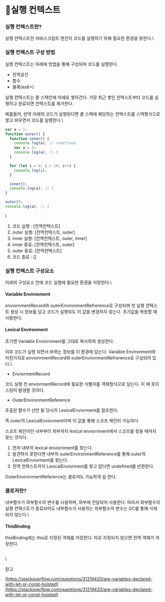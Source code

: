 # 실행 컨텍스트

### 실행 컨텍스트란?

실행 컨텍스트란 자바스크립트 엔진이 코드를 실행하기 위해 필요한 환경을 뜻한다.\


### 실행 컨텍스트 구성 방법

실행 컨텍스트는 아래에 방법을 통해 구성되며 코드를 실행한다.

* 전역공간
* 함수
* 블록(es6+)

실행 컨텍스트는 콜 스택안에 차례로 쌓아간다. 가장 최근 쌓인 컨텍스트부터 코드를 실행하고 완료되면 컨텍스트를 제거한다.

예를들어, 만약 아래의 코드가 실행된다면 콜 스택에 해당하는 컨텍스트를 스택형식으로 쌓고 비우면서 코드를 실행한다.\


```javascript
var a = 1;
function outer() {
  function inner() {
    console.log(a); // undefined
    var a = 3;
    console.log(a); // 3
  }

  for (let i = 0; i < 10; i++) {
    console.log(i);
  }

  inner();
  console.log(a); // 1
}

outer();
console.log(a); // 1
```

\


1. 코드 실행 : \[전역컨텍스트]
2. outer 실행: \[전역컨텍스트, outer]
3. inner 실행: \[전역컨텍스트, outer, inner]
4. inner 종료: \[전역컨텍스트, outer]
5. outer 종료: \[전역컨텍스트]
6. 코드 종료 : \[]



### 실행 컨텍스트 구성요소

아래의 구성요소 안에 코드 실행에 필요한 환경을 저장한다.\


#### Variable Environment

enviornmentRecord와 outerEnvironmentRefrerence로 구성되며 첫 실행 컨텍스트 생성 시 정보를 담고 코드가 실행되도 이 값을 변경하지 않는다. 초기값을 복원할 때 사용한다.



#### Lexical Environment

초기엔 Variable Enviornment를 그대로 복사하여 생성한다.

이후 코드가 실행 되면서 바뀌는 정보를 이 환경에 담는다. Variable Environment와 마찬가지로 enviornmentRecord와 outerEnvironmentRefrerence로 구성되어 있다.\


* EnviormentRecord

코드 실행 전 enviormentRecord에 필요한 식별자를 객체형식으로 담는다. 이 때 호이스팅이 발생할 것이다.



* OuterEnvironmentReference

호출된 함수가 선언 될 당시의 LexicalEnviorment를 참조한다.

즉 outer의 LexicalEnviorment이며 이 값을 통해 스코프 체인이 가능하다.

스코프 체인이란 내부부터 외부까지 lexical enviornment에서 스코프를 찾을 때까지 찾는 것이다.

1. 먼저 내부의 lexical enviornment를 찾는다.
2. 발견하지 못한다면 내부의 outerEnvironmentReference를 통해 outer의 LexicalEnviorment를 찾는다.
3. 전역 컨텍스트까지 LexicalEnviorment를 찾고 없다면 undefined를 반환한다.

OuterEnvironmentReference는 클로저도 가능하게 끔 한다.



### 클로저란?

내부함수가 외부함수의 변수를 사용하며, 외부에 전달되어 사용한다. 따라서 외부함수의 실행 컨텍스트가 종료되어도 내부함수가 사용하는 외부함수의 변수는 GC를 통해 삭제되지 않는다.\


#### ThisBinding

thisBinding에는 this로 지정된 객체를 저장한다. 따로 지정되지 않으면 전역 객체가 저장한다.

\
\


참고

[https://stackoverflow.com/questions/31219420/are-variables-declared-with-let-or-const-hoisted](https://stackoverflow.com/questions/31219420/are-variables-declared-with-let-or-const-hoisted)
